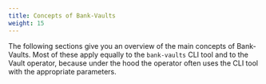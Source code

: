 ```yaml
---
title: Concepts of Bank-Vaults
weight: 15
---
```


The following sections give you an overview of the main concepts of Bank-Vaults. Most of these apply equally to the `bank-vaults` CLI tool and to the Vault operator, because under the hood the operator often uses the CLI tool with the appropriate parameters.
